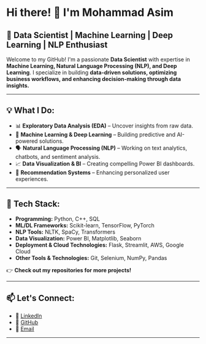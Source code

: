 # Hi there! 👋 I'm Mohammad Asim  

## 🚀 Data Scientist | Machine Learning | Deep Learning | NLP Enthusiast  

Welcome to my GitHub! I'm a passionate **Data Scientist** with expertise in **Machine Learning, Natural Language Processing (NLP), and Deep Learning**. I specialize in building **data-driven solutions, optimizing business workflows, and enhancing decision-making through data insights.**  

---

## 💡 What I Do:  

- 📊 **Exploratory Data Analysis (EDA)** – Uncover insights from raw data.
- 🤖 **Machine Learning & Deep Learning** – Building predictive and AI-powered solutions.  
- 🗣️ **Natural Language Processing (NLP)** – Working on text analytics, chatbots, and sentiment analysis.  
- 📈 **Data Visualization & BI** – Creating compelling Power BI dashboards.  
- 🎯 **Recommendation Systems** – Enhancing personalized user experiences.  

---

## 🔧 Tech Stack:  

- **Programming:** Python, C++, SQL  
- **ML/DL Frameworks:** Scikit-learn, TensorFlow, PyTorch  
- **NLP Tools:** NLTK, SpaCy, Transformers  
- **Data Visualization:** Power BI, Matplotlib, Seaborn  
- **Deployment & Cloud Technologies:** Flask, Streamlit, AWS, Google Cloud 
- **Other Tools & Technologies:** Git, Selenium, NumPy, Pandas  

<!--

---

## 📌 Featured Projects:  

### 🚀 Customer Insight Analysis | Power BI  
📊 Built an **interactive dashboard** to analyze sales performance and customer demographics, leading to a **5% sales increase** and a **10% reduction in stockouts.**  

### 🔍 E-commerce Product Recommendation System | Machine Learning  
🛍️ Implemented a **collaborative filtering-based recommendation system**, improving user engagement and personalized shopping experiences.  

### 📖 Text Summarization NLP | NLP  
📝 Built an **end-to-end text summarization system** using transformer-based models (**BERT**), optimizing content readability and processing.  

-->
👉 **Check out my repositories for more projects!**  

---

## 📫 Let's Connect:  

- 💼 [LinkedIn](https://www.linkedin.com/in/mohammad-asim-siddique-77487014b/)  
- 📝 [GitHub](https://github.com/SiddiqueSahb)  
- 📧 [Email](mailto:siddiquiasim101@gmail.com)  

---

